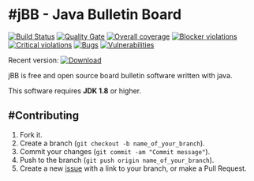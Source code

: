 #jBB - Java Bulletin Board
=================================
[![Build Status](http://vps289371.ovh.net:8000/buildStatus/icon?job=jBB-build-develop)](http://vps289371.ovh.net:8000/job/jBB-build-develop/)
[![Quality Gate](https://sonarcloud.io/api/badges/gate?key=org.jbb:jbb-parent:DEV-SNAPSHOT)](https://sonarcloud.io/dashboard?id=org.jbb%3Ajbb-parent%3ADEV-SNAPSHOT)
[![Overall coverage](https://sonarcloud.io/api/badges/measure?key=org.jbb:jbb-parent:DEV-SNAPSHOT&metric=coverage&blinking=true)](https://sonarcloud.io/dashboard?id=org.jbb%3Ajbb-parent%3ADEV-SNAPSHOT)
[![Blocker violations](https://sonarcloud.io/api/badges/measure?key=org.jbb:jbb-parent:DEV-SNAPSHOT&metric=blocker_violations&blinking=true)](https://sonarcloud.io/dashboard?id=org.jbb%3Ajbb-parent%3ADEV-SNAPSHOT)
[![Critical violations](https://sonarcloud.io/api/badges/measure?key=org.jbb:jbb-parent:DEV-SNAPSHOT&metric=critical_violations&blinking=true)](https://sonarcloud.io/dashboard?id=org.jbb%3Ajbb-parent%3ADEV-SNAPSHOT)
[![Bugs](https://sonarcloud.io/api/badges/measure?key=org.jbb:jbb-parent:DEV-SNAPSHOT&metric=bugs&blinking=true)](https://sonarcloud.io/dashboard?id=org.jbb%3Ajbb-parent%3ADEV-SNAPSHOT)
[![Vulnerabilities](https://sonarcloud.io/api/badges/measure?key=org.jbb:jbb-parent:DEV-SNAPSHOT&metric=vulnerabilities&blinking=true)](https://sonarcloud.io/dashboard?id=org.jbb%3Ajbb-parent%3ADEV-SNAPSHOT)

Recent version: [ ![Download](https://api.bintray.com/packages/project-jbb/jbb-releases/jBB/images/download.svg) ](https://bintray.com/project-jbb/jbb-releases/jBB/_latestVersion)

jBB is free and open source board bulletin software written with java.


This software requires **JDK 1.8** or higher.

#Contributing
------------

1. Fork it.
2. Create a branch (`git checkout -b name_of_your_branch`).
3. Commit your changes (`git commit -am "Commit message"`).
4. Push to the branch (`git push origin name_of_your_branch`).
5. Create a new [issue](https://github.com/jbb-project/jbb/issues/new) with a link to your branch, or make a Pull Request.
